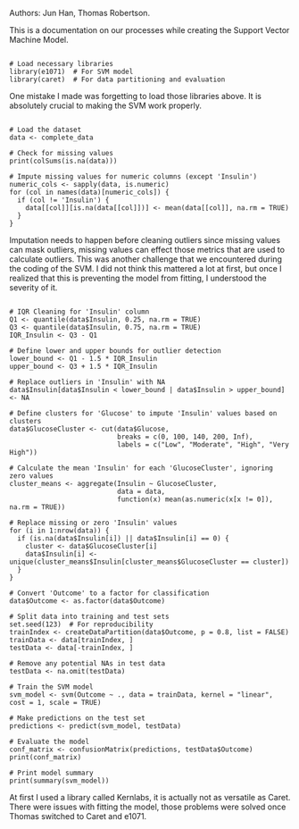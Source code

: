 Authors: Jun Han, Thomas Robertson.

This is a documentation on our processes while creating the Support Vector Machine Model.
```

# Load necessary libraries
library(e1071)  # For SVM model
library(caret)  # For data partitioning and evaluation

```
One mistake I made was forgetting to load those libraries above. It is absolutely crucial to making the SVM work properly.

```

# Load the dataset
data <- complete_data

# Check for missing values
print(colSums(is.na(data)))

# Impute missing values for numeric columns (except 'Insulin')
numeric_cols <- sapply(data, is.numeric)
for (col in names(data)[numeric_cols]) {
  if (col != 'Insulin') {
    data[[col]][is.na(data[[col]])] <- mean(data[[col]], na.rm = TRUE)
  }
}

```
Imputation needs to happen before cleaning outliers since missing values can mask outliers, missing values can effect those metrics that are used to calculate outliers. This was another challenge that we encountered during the coding of the SVM.
I did not think this mattered a lot at first, but once I realized that this is preventing the model from fitting, I understood the severity of it.

```

# IQR Cleaning for 'Insulin' column
Q1 <- quantile(data$Insulin, 0.25, na.rm = TRUE)
Q3 <- quantile(data$Insulin, 0.75, na.rm = TRUE)
IQR_Insulin <- Q3 - Q1

# Define lower and upper bounds for outlier detection
lower_bound <- Q1 - 1.5 * IQR_Insulin
upper_bound <- Q3 + 1.5 * IQR_Insulin

# Replace outliers in 'Insulin' with NA
data$Insulin[data$Insulin < lower_bound | data$Insulin > upper_bound] <- NA

# Define clusters for 'Glucose' to impute 'Insulin' values based on clusters
data$GlucoseCluster <- cut(data$Glucose, 
                           breaks = c(0, 100, 140, 200, Inf), 
                           labels = c("Low", "Moderate", "High", "Very High"))

# Calculate the mean 'Insulin' for each 'GlucoseCluster', ignoring zero values
cluster_means <- aggregate(Insulin ~ GlucoseCluster, 
                           data = data, 
                           function(x) mean(as.numeric(x[x != 0]), na.rm = TRUE))

# Replace missing or zero 'Insulin' values
for (i in 1:nrow(data)) {
  if (is.na(data$Insulin[i]) || data$Insulin[i] == 0) {
    cluster <- data$GlucoseCluster[i]
    data$Insulin[i] <- unique(cluster_means$Insulin[cluster_means$GlucoseCluster == cluster])
  }
}

# Convert 'Outcome' to a factor for classification
data$Outcome <- as.factor(data$Outcome)

# Split data into training and test sets
set.seed(123)  # For reproducibility
trainIndex <- createDataPartition(data$Outcome, p = 0.8, list = FALSE)
trainData <- data[trainIndex, ]
testData <- data[-trainIndex, ]

# Remove any potential NAs in test data
testData <- na.omit(testData)

# Train the SVM model
svm_model <- svm(Outcome ~ ., data = trainData, kernel = "linear", cost = 1, scale = TRUE)

# Make predictions on the test set
predictions <- predict(svm_model, testData)

# Evaluate the model
conf_matrix <- confusionMatrix(predictions, testData$Outcome)
print(conf_matrix)

# Print model summary
print(summary(svm_model))

```
At first I used a library called Kernlabs, it is actually not as versatile as Caret. There were issues with fitting the model, those problems were solved once Thomas switched to Caret and e1071.
